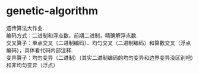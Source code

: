 # genetic-algorithm
遗传算法大作业.  
编码方式：二进制和浮点数，前期二进制，精确解浮点数.   
交叉算子：单点交叉（二进制编码）、均匀交叉（二进制编码）和算数交叉（浮点编码），具体看代码内部注释.  
变异算子：均匀变异（二进制）（其实二进制编码的均匀变异和边界变异没区别吧）和非均匀变异（浮点）  
